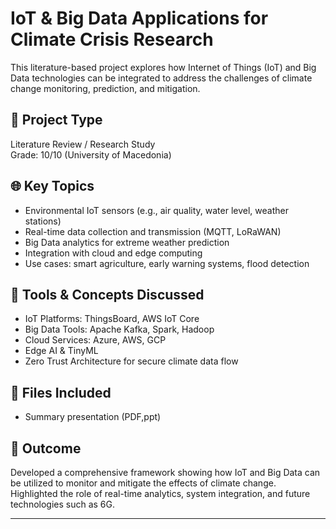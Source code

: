 # IoT & Big Data Applications for Climate Crisis Research

This literature-based project explores how Internet of Things (IoT) and Big Data technologies can be integrated to address the challenges of climate change monitoring, prediction, and mitigation.

## 📘 Project Type
Literature Review / Research Study  
Grade: 10/10 (University of Macedonia)

## 🌐 Key Topics
- Environmental IoT sensors (e.g., air quality, water level, weather stations)
- Real-time data collection and transmission (MQTT, LoRaWAN)
- Big Data analytics for extreme weather prediction
- Integration with cloud and edge computing
- Use cases: smart agriculture, early warning systems, flood detection

## 🔧 Tools & Concepts Discussed
- IoT Platforms: ThingsBoard, AWS IoT Core
- Big Data Tools: Apache Kafka, Spark, Hadoop
- Cloud Services: Azure, AWS, GCP
- Edge AI & TinyML
- Zero Trust Architecture for secure climate data flow

## 📁 Files Included
- Summary presentation (PDF,ppt)

## 🎯 Outcome
Developed a comprehensive framework showing how IoT and Big Data can be utilized to monitor and mitigate the effects of climate change. Highlighted the role of real-time analytics, system integration, and future technologies such as 6G.

---
